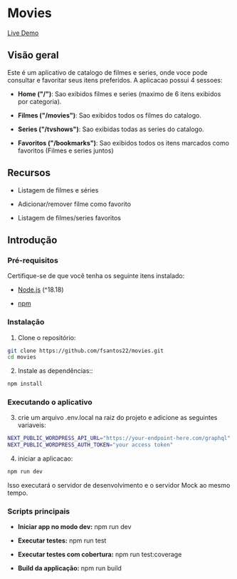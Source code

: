 # Movies

[Live Demo](https://movies-tawny.vercel.app/)

## Visão geral

Este é um aplicativo de catalogo de filmes e series, onde voce pode consultar e favoritar seus itens preferidos. A aplicacao possui 4 sessoes:

- **Home ("/")**: Sao exibidos filmes e series (maximo de 6 itens exibidos por categoria).

- **Filmes ("/movies")**: Sao exibidos todos os filmes do catalogo.

- **Series ("/tvshows")**: Sao exibidas todas as series do catalogo.

- **Favoritos ("/bookmarks")**: Sao exibidos todos os itens marcados como favoritos (Filmes e series juntos)

## Recursos

- Listagem de filmes e séries

- Adicionar/remover filme como favorito

- Listagem de filmes/series favoritos

## Introdução

### Pré-requisitos

Certifique-se de que você tenha os seguinte itens instalado:

- [Node.js](https://nodejs.org/) (^18.18)

- [npm](https://www.npmjs.com/)

### Instalação

1. Clone o repositório:

```sh
git clone https://github.com/fsantos22/movies.git
cd movies
```

2. Instale as dependências::

```sh
npm install
```

### Executando o aplicativo

3. crie um arquivo .env.local na raiz do projeto e adicione as seguintes variaveis:

```sh
NEXT_PUBLIC_WORDPRESS_API_URL="https://your-endpoint-here.com/graphql"
NEXT_PUBLIC_WORDPRESS_AUTH_TOKEN="your access token"
```

4. iniciar a aplicacao:

```sh
npm run dev
```

Isso executará o servidor de desenvolvimento e o servidor Mock ao mesmo tempo.

### Scripts principais

- **Iniciar app no modo dev:** npm run dev

- **Executar testes:** npm run test

- **Executar testes com cobertura:** npm run test:coverage

- **Build da applicação:** npm run build

